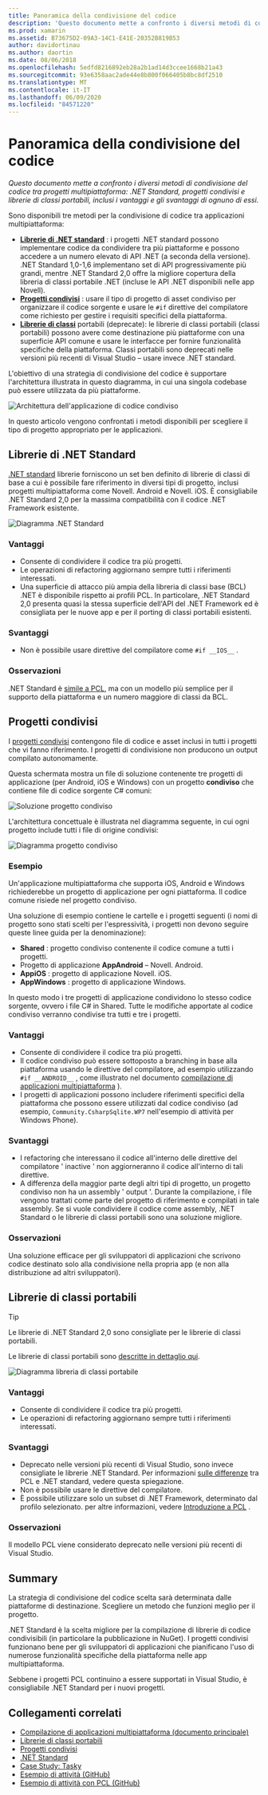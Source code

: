 ```yaml
---
title: Panoramica della condivisione del codice
description: 'Questo documento mette a confronto i diversi metodi di condivisione del codice tra progetti multipiattaforma: progetti condivisi, librerie di classi portabili e .NET Standard, inclusi i vantaggi e gli svantaggi di ognuno di essi.'
ms.prod: xamarin
ms.assetid: B73675D2-09A3-14C1-E41E-20352B819B53
author: davidortinau
ms.author: daortin
ms.date: 08/06/2018
ms.openlocfilehash: 5edfd8216892eb28a2b1ad14d3ccee1668b21a43
ms.sourcegitcommit: 93e6358aac2ade44e8b800f066405b8bc8df2510
ms.translationtype: MT
ms.contentlocale: it-IT
ms.lasthandoff: 06/09/2020
ms.locfileid: "84571220"
---
```

# <a name="sharing-code-overview"></a>Panoramica della condivisione del codice

_Questo documento mette a confronto i diversi metodi di condivisione del codice tra progetti multipiattaforma: .NET Standard, progetti condivisi e librerie di classi portabili, inclusi i vantaggi e gli svantaggi di ognuno di essi._

Sono disponibili tre metodi per la condivisione di codice tra applicazioni multipiattaforma:

- [**Librerie di .NET standard**](#Net_Standard) : i progetti .NET standard possono implementare codice da condividere tra più piattaforme e possono accedere a un numero elevato di API .NET (a seconda della versione). .NET Standard 1,0-1,6 implementano set di API progressivamente più grandi, mentre .NET Standard 2,0 offre la migliore copertura della libreria di classi portabile .NET (incluse le API .NET disponibili nelle app Novell).
- [**Progetti condivisi**](#Shared_Projects) : usare il tipo di progetto di asset condiviso per organizzare il codice sorgente e usare le `#if` direttive del compilatore come richiesto per gestire i requisiti specifici della piattaforma.
- [**Librerie di classi**](#Portable_Class_Libraries) portabili (deprecate): le librerie di classi portabili (classi portabili) possono avere come destinazione più piattaforme con una superficie API comune e usare le interfacce per fornire funzionalità specifiche della piattaforma. Classi portabili sono deprecati nelle versioni più recenti di Visual Studio &ndash; usare invece .NET standard.

L'obiettivo di una strategia di condivisione del codice è supportare l'architettura illustrata in questo diagramma, in cui una singola codebase può essere utilizzata da più piattaforme.

 ![Architettura dell'applicazione di codice condiviso](code-sharing-images/conceptualarchitecture.png "Architettura dell'applicazione di codice condiviso")

In questo articolo vengono confrontati i metodi disponibili per scegliere il tipo di progetto appropriato per le applicazioni.

<a name="Net_Standard"></a>

## <a name="net-standard-libraries"></a>Librerie di .NET Standard

[.NET standard](~/cross-platform/app-fundamentals/net-standard.md) librerie forniscono un set ben definito di librerie di classi di base a cui è possibile fare riferimento in diversi tipi di progetto, inclusi progetti multipiattaforma come Novell. Android e Novell. iOS. È consigliabile .NET Standard 2,0 per la massima compatibilità con il codice .NET Framework esistente.

![Diagramma .NET Standard](code-sharing-images/netstandard.png "Diagramma .NET Standard")

### <a name="benefits"></a>Vantaggi

- Consente di condividere il codice tra più progetti.
- Le operazioni di refactoring aggiornano sempre tutti i riferimenti interessati.
- Una superficie di attacco più ampia della libreria di classi base (BCL) .NET è disponibile rispetto ai profili PCL. In particolare, .NET Standard 2,0 presenta quasi la stessa superficie dell'API del .NET Framework ed è consigliata per le nuove app e per il porting di classi portabili esistenti.

### <a name="disadvantages"></a>Svantaggi

- Non è possibile usare direttive del compilatore come `#if __IOS__` .

### <a name="remarks"></a>Osservazioni

.NET Standard è [simile a PCL](https://docs.microsoft.com/dotnet/standard/net-standard#comparison-to-portable-class-libraries), ma con un modello più semplice per il supporto della piattaforma e un numero maggiore di classi da BCL.

<a name="Shared_Projects"></a>

## <a name="shared-projects"></a>Progetti condivisi

I [progetti condivisi](~/cross-platform/app-fundamentals/shared-projects.md) contengono file di codice e asset inclusi in tutti i progetti che vi fanno riferimento. I progetti di condivisione non producono un output compilato autonomamente.

Questa schermata mostra un file di soluzione contenente tre progetti di applicazione (per Android, iOS e Windows) con un progetto **condiviso** che contiene file di codice sorgente C# comuni:

![Soluzione progetto condiviso](code-sharing-images/sharedsolution.png "Soluzione progetto condiviso")

L'architettura concettuale è illustrata nel diagramma seguente, in cui ogni progetto include tutti i file di origine condivisi:

![Diagramma progetto condiviso](code-sharing-images/sharedassetproject.png "Diagramma progetto condiviso")

### <a name="example"></a>Esempio

Un'applicazione multipiattaforma che supporta iOS, Android e Windows richiederebbe un progetto di applicazione per ogni piattaforma. Il codice comune risiede nel progetto condiviso.

Una soluzione di esempio contiene le cartelle e i progetti seguenti (i nomi di progetto sono stati scelti per l'espressività, i progetti non devono seguire queste linee guida per la denominazione):

- **Shared** : progetto condiviso contenente il codice comune a tutti i progetti.
- Progetto di applicazione **AppAndroid** – Novell. Android.
- **AppiOS** : progetto di applicazione Novell. iOS.
- **AppWindows** : progetto di applicazione Windows.

In questo modo i tre progetti di applicazione condividono lo stesso codice sorgente, ovvero i file C# in Shared. Tutte le modifiche apportate al codice condiviso verranno condivise tra tutti e tre i progetti.

### <a name="benefits"></a>Vantaggi

- Consente di condividere il codice tra più progetti.
- Il codice condiviso può essere sottoposto a branching in base alla piattaforma usando le direttive del compilatore, ad esempio utilizzando `#if __ANDROID__` , come illustrato nel documento [compilazione di applicazioni multipiattaforma](~/cross-platform/app-fundamentals/building-cross-platform-applications/index.md) ).
- I progetti di applicazioni possono includere riferimenti specifici della piattaforma che possono essere utilizzati dal codice condiviso (ad esempio, `Community.CsharpSqlite.WP7` nell'esempio di attività per Windows Phone).

### <a name="disadvantages"></a>Svantaggi

- I refactoring che interessano il codice all'interno delle direttive del compilatore ' inactive ' non aggiorneranno il codice all'interno di tali direttive.
- A differenza della maggior parte degli altri tipi di progetto, un progetto condiviso non ha un assembly ' output '. Durante la compilazione, i file vengono trattati come parte del progetto di riferimento e compilati in tale assembly. Se si vuole condividere il codice come assembly, .NET Standard o le librerie di classi portabili sono una soluzione migliore.

<a name="Shared_Remarks"></a>

### <a name="remarks"></a>Osservazioni

Una soluzione efficace per gli sviluppatori di applicazioni che scrivono codice destinato solo alla condivisione nella propria app (e non alla distribuzione ad altri sviluppatori).

<a name="Portable_Class_Libraries"></a>

## <a name="portable-class-libraries"></a>Librerie di classi portabili

> [!TIP]
> Le librerie di .NET Standard 2,0 sono consigliate per le librerie di classi portabili.

Le librerie di classi portabili sono [descritte in dettaglio qui](~/cross-platform/app-fundamentals/pcl.md).

![Diagramma libreria di classi portabile](code-sharing-images/portableclasslibrary.png "Diagramma libreria di classi portabile")

### <a name="benefits"></a>Vantaggi

- Consente di condividere il codice tra più progetti.
- Le operazioni di refactoring aggiornano sempre tutti i riferimenti interessati.

### <a name="disadvantages"></a>Svantaggi

- Deprecato nelle versioni più recenti di Visual Studio, sono invece consigliate le librerie .NET Standard. Per informazioni [sulle differenze](https://docs.microsoft.com/dotnet/standard/net-standard#comparison-to-portable-class-libraries) tra PCL e .NET standard, vedere questa spiegazione.
- Non è possibile usare le direttive del compilatore.
- È possibile utilizzare solo un subset di .NET Framework, determinato dal profilo selezionato. per altre informazioni, vedere [Introduzione a PCL](~/cross-platform/app-fundamentals/pcl.md) .

### <a name="remarks"></a>Osservazioni

Il modello PCL viene considerato deprecato nelle versioni più recenti di Visual Studio.

## <a name="summary"></a>Summary

La strategia di condivisione del codice scelta sarà determinata dalle piattaforme di destinazione. Scegliere un metodo che funzioni meglio per il progetto.

.NET Standard è la scelta migliore per la compilazione di librerie di codice condivisibili (in particolare la pubblicazione in NuGet). I progetti condivisi funzionano bene per gli sviluppatori di applicazioni che pianificano l'uso di numerose funzionalità specifiche della piattaforma nelle app multipiattaforma.

Sebbene i progetti PCL continuino a essere supportati in Visual Studio, è consigliabile .NET Standard per i nuovi progetti.

## <a name="related-links"></a>Collegamenti correlati

- [Compilazione di applicazioni multipiattaforma (documento principale)](~/cross-platform/app-fundamentals/building-cross-platform-applications/index.md)
- [Librerie di classi portabili](~/cross-platform/app-fundamentals/pcl.md)
- [Progetti condivisi](~/cross-platform/app-fundamentals/shared-projects.md)
- [.NET Standard](~/cross-platform/app-fundamentals/net-standard.md)
- [Case Study: Tasky](~/cross-platform/app-fundamentals/building-cross-platform-applications/case-study-tasky.md)
- [Esempio di attività (GitHub)](https://github.com/xamarin/mobile-samples/tree/master/Tasky)
- [Esempio di attività con PCL (GitHub)](https://github.com/xamarin/mobile-samples/tree/master/TaskyPortable)
